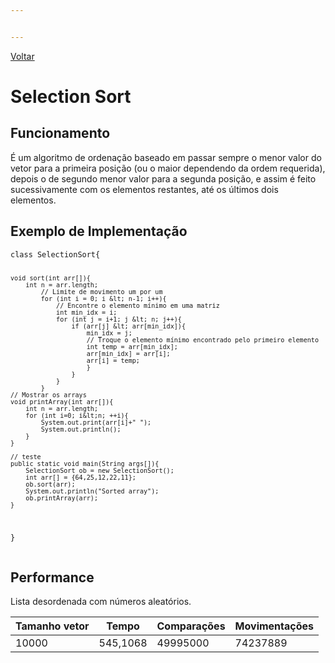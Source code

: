 ```yaml
---


---
```


<p><a href="../Readme.md">Voltar</a></p>
<h1>Selection Sort
</h1><h2 id="funcionamento">Funcionamento</h2>
<p>É um algoritmo de ordenação baseado em passar sempre o menor valor do vetor para a primeira posição (ou o maior dependendo da ordem requerida), depois o de segundo menor valor para a segunda posição, e assim é feito sucessivamente com os elementos restantes, até os últimos dois elementos.</p>
<h2 id="exemplo-de-implementação">Exemplo de Implementação</h2>
<pre><code>class SelectionSort{

	void sort(int arr[]){
		int n = arr.length;
			// Limite de movimento um por um
			for (int i = 0; i &lt; n-1; i++){
				// Encontre o elemento mínimo em uma matriz
				int min_idx = i;
				for (int j = i+1; j &lt; n; j++){
					if (arr[j] &lt; arr[min_idx]){
						min_idx = j;
						// Troque o elemento mínimo encontrado pelo primeiro elemento
						int temp = arr[min_idx];
						arr[min_idx] = arr[i];
						arr[i] = temp;
						}
					}
				}
			}	
	// Mostrar os arrays
	void printArray(int arr[]){
		int n = arr.length;
		for (int i=0; i&lt;n; ++i){
			System.out.print(arr[i]+" ");
			System.out.println();
		}
	}
	
	// teste
	public static void main(String args[]){
		SelectionSort ob = new SelectionSort();
		int arr[] = {64,25,12,22,11};
		ob.sort(arr);
		System.out.println("Sorted array");
		ob.printArray(arr);
	}
}
</code></pre>
<h2 id="performance">Performance</h2>
<p>Lista desordenada com números aleatórios.</p>

<table>
<thead>
<tr>
<th>Tamanho vetor</th>
<th>Tempo</th>
<th>Comparações</th>
<th>Movimentações</th>
</tr>
</thead>
<tbody>
<tr>
<td>10000</td>
<td>545,1068</td>
<td>49995000</td>
<td>74237889</td>
</tr>
</tbody>
</table>
